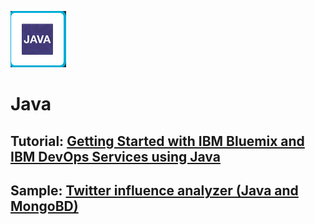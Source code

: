 ![Java icon](images/java.gif)
# Java 

## Tutorial: [Getting Started with IBM Bluemix and IBM DevOps Services using Java](tutorials/jazzeditorjava)

## Sample: [Twitter influence analyzer (Java and MongoBD)](https://hub.jazz.net/project/jstart/Twitter%20Influencer%20Analyzer%20%28Java%29/overview)